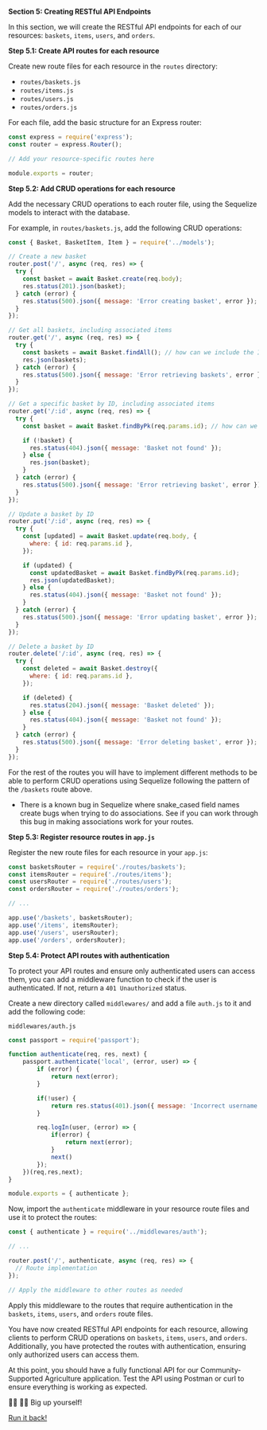 **Section 5: Creating RESTful API Endpoints**

In this section, we will create the RESTful API endpoints for each of our resources: `baskets`, `items`, `users`, and `orders`.

**Step 5.1: Create API routes for each resource**

Create new route files for each resource in the `routes` directory:

- `routes/baskets.js`
- `routes/items.js`
- `routes/users.js`
- `routes/orders.js`

For each file, add the basic structure for an Express router:

```javascript
const express = require('express');
const router = express.Router();

// Add your resource-specific routes here

module.exports = router;
```

**Step 5.2: Add CRUD operations for each resource**

Add the necessary CRUD operations to each router file, using the Sequelize models to interact with the database.

For example, in `routes/baskets.js`, add the following CRUD operations:

```javascript
const { Basket, BasketItem, Item } = require('../models');

// Create a new basket
router.post('/', async (req, res) => {
  try {
    const basket = await Basket.create(req.body);
    res.status(201).json(basket);
  } catch (error) {
    res.status(500).json({ message: 'Error creating basket', error });
  }
});

// Get all baskets, including associated items
router.get('/', async (req, res) => {
  try {
    const baskets = await Basket.findAll(); // how can we include the ITEMS associated with the baskets in this response?
    res.json(baskets);
  } catch (error) {
    res.status(500).json({ message: 'Error retrieving baskets', error });
  }
});

// Get a specific basket by ID, including associated items
router.get('/:id', async (req, res) => {
  try {
    const basket = await Basket.findByPk(req.params.id); // how can we include the ITEMS associated with the baskets in this response?

    if (!basket) {
      res.status(404).json({ message: 'Basket not found' });
    } else {
      res.json(basket);
    }
  } catch (error) {
    res.status(500).json({ message: 'Error retrieving basket', error });
  }
});

// Update a basket by ID
router.put('/:id', async (req, res) => {
  try {
    const [updated] = await Basket.update(req.body, {
      where: { id: req.params.id },
    });

    if (updated) {
      const updatedBasket = await Basket.findByPk(req.params.id);
      res.json(updatedBasket);
    } else {
      res.status(404).json({ message: 'Basket not found' });
    }
  } catch (error) {
    res.status(500).json({ message: 'Error updating basket', error });
  }
});

// Delete a basket by ID
router.delete('/:id', async (req, res) => {
  try {
    const deleted = await Basket.destroy({
      where: { id: req.params.id },
    });

    if (deleted) {
      res.status(204).json({ message: 'Basket deleted' });
    } else {
      res.status(404).json({ message: 'Basket not found' });
    }
  } catch (error) {
    res.status(500).json({ message: 'Error deleting basket', error });
  }
});
```

For the rest of the routes you will have to implement different methods to be able to perform CRUD operations using Sequelize following the pattern of the `/baskets` route above.

- There is a known bug in Sequelize where snake_cased field names create bugs when trying to do associations. See if you can work through this bug in making associations work for your routes.

**Step 5.3: Register resource routes in `app.js`**

Register the new route files for each resource in your `app.js`:

```javascript
const basketsRouter = require('./routes/baskets');
const itemsRouter = require('./routes/items');
const usersRouter = require('./routes/users');
const ordersRouter = require('./routes/orders');

// ...

app.use('/baskets', basketsRouter);
app.use('/items', itemsRouter);
app.use('/users', usersRouter);
app.use('/orders', ordersRouter);
```

**Step 5.4: Protect API routes with authentication**

To protect your API routes and ensure only authenticated users can access them, you can add a middleware function to check if the user is authenticated. If not, return a `401 Unauthorized` status.

Create a new directory called `middlewares/` and add a file `auth.js` to it and add the following code:

`middlewares/auth.js`

```javascript
const passport = require('passport');

function authenticate(req, res, next) {
    passport.authenticate('local', (error, user) => {
        if (error) {
            return next(error);
        }

        if(!user) {
            return res.status(401).json({ message: 'Incorrect username or password.' })
        }

        req.logIn(user, (error) => {
            if(error) {
                return next(error);
            }
            next()
        });
    })(req,res,next);
}

module.exports = { authenticate };
```

Now, import the `authenticate` middleware in your resource route files and use it to protect the routes:

```javascript
const { authenticate } = require('../middlewares/auth');

// ...

router.post('/', authenticate, async (req, res) => {
  // Route implementation
});

// Apply the middleware to other routes as needed
```

Apply this middleware to the routes that require authentication in the `baskets`, `items`, `users`, and `orders` route files.

You have now created RESTful API endpoints for each resource, allowing clients to perform CRUD operations on `baskets`, `items`, `users`, and `orders`. Additionally, you have protected the routes with authentication, ensuring only authorized users can access them.

At this point, you should have a fully functional API for our Community-Supported Agriculture application. Test the API using Postman or curl to ensure everything is working as expected.

🤜🏾 🤛🏾 Big up yourself!

[Run it back!](01-setup.md)